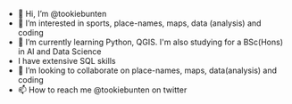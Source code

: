 - 👋 Hi, I’m @tookiebunten
- 👀 I’m interested in sports, place-names, maps, data (analysis) and coding
- 🌱 I’m currently learning Python, QGIS. I'm also studying for a BSc(Hons) in AI and Data Science
- I have extensive SQL skills 
- 💞️ I’m looking to collaborate on place-names, maps, data(analysis) and coding
- 📫 How to reach me @tookiebunten on twitter

<!---
tookiebunten/tookiebunten is a ✨ special ✨ repository because its `README.md` (this file) appears on your GitHub profile.
You can click the Preview link to take a look at your changes.
--->
